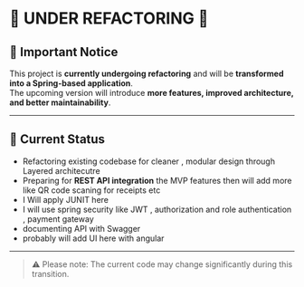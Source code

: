 # 🚧 UNDER REFACTORING 🚧

## 📢 Important Notice
This project is **currently undergoing refactoring** and will be **transformed into a Spring-based application**.  
The upcoming version will introduce **more features, improved architecture, and better maintainability**.

---

## 🔄 Current Status
- Refactoring existing codebase for cleaner , modular design through Layered architecutre
- Preparing for **REST API integration** the MVP features then will add more like QR code scaning for receipts etc 
- I Will apply JUNIT here
- I will use spring security like JWT , authorization and role authentication , payment gateway
- documenting API with Swagger
- probably will add UI here with angular
---

> ⚠️ Please note: The current code may change significantly during this transition.  

